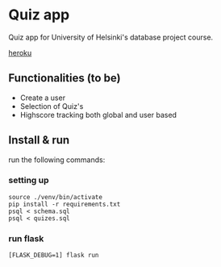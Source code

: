 # Quiz app
Quiz app for University of Helsinki's database project course.

[heroku](https://matoskni-database.herokuapp.com/)

## Functionalities (to be)
- Create a user
- Selection of Quiz's
- Highscore tracking both global and user based

## Install & run

run the following commands:

### setting up
	source ./venv/bin/activate
	pip install -r requirements.txt
	psql < schema.sql
	psql < quizes.sql

### run flask
	[FLASK_DEBUG=1] flask run
